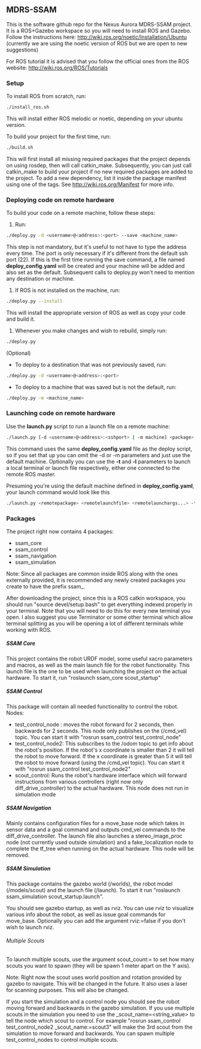 ## MDRS-SSAM

This is the software github repo for the Nexus Aurora MDRS-SSAM project.
It is a ROS+Gazebo workspace so you will need to install ROS and Gazebo.
Follow the instructions here:
http://wiki.ros.org/noetic/Installation/Ubuntu
(currently we are using the noetic version of ROS but we are open to new suggestions)

For ROS tutorial it is advised that you follow the official ones from the ROS website:
http://wiki.ros.org/ROS/Tutorials

### Setup
To install ROS from scratch, run:
```bash
./install_ros.sh
```
This will install either ROS melodic or noetic, depending on your ubuntu version.

To build your project for the first time, run:
```bash
./build.sh
```

This will first install all missing required packages that the project depends on using rosdep, then will call catkin_make.
Subsequently, you can just call catkin_make to build your project if no new required packages are added to the project.
To add a new dependency, list it inside the package manifest using one of the <depend> tags. See http://wiki.ros.org/Manifest for more info.

### Deploying code on remote hardware
To build your code on a remote machine, follow these steps:
1. Run:
```bash
./deploy.py -d <username>@<address>:<port> --save <machine_name>
```
This step is not mandatory, but it's useful to not have to type the address every time.
The port is only necessary if it's different from the default ssh port (22).
If this is the first time running the save command, a file named **deploy_config.yaml** will be created and your machine will be added and also set as the default.
Subsequent calls to deploy.py won't need to mention any destination or machine.
1. If ROS is not installed on the machine, run:
```bash
./deploy.py --install
```
This will install the appropriate version of ROS as well as copy your code and build it.
1. Whenever you make changes and wish to rebuild, simply run:
```bash
./deploy.py
```
(Optional)
* To deploy to a destination that was not previously saved, run:
```bash
./deploy.py -d <username>@<address>:<port>
```
* To deploy to a machine that was saved but is not the default, run:
```bash
./deploy.py -m <machine_name>
```

### Launching code on remote hardware
Use the **launch.py** script to run a launch file on a remote machine:
```bash
./launch.py [-d <username>@<address>:<sshport> | -m machine] <package> <launchfile> <launchargs...>
```

This command uses the same **deploy_config.yaml** file as the deploy script, so if you set that up you can omit the -d or -m parameters and just use the default machine.
Optionally you can use the **-t** and **-l** parameters to launch a local terminal or launch file respectively, either one connected to the remote ROS master.

Presuming you're using the default machine defined in **deploy_config.yaml**, your launch command would look like this
```bash
./launch.py <remotepackage> <remotelaunchfile> <remotelaunchargs...> -t -l <localpackage> <locallaunchfile> <locallaunchargs...>
```

### Packages
The project right now contains 4 packages:
* ssam_core
* ssam_control
* ssam_navigation
* ssam_simulation

Note: Since all packages are common inside ROS along with the ones externally provided, it is recommended any newly
created packages you create to have the prefix ssam_.

After downloading the project, since this is a ROS catkin workspace, you should run "source devel/setup.bash" to get 
everything indexed properly in your terminal. Note that you will need to do this for every new terminal you open.
I also suggest you use Terminator or some other terminal which allow terminal splitting as you will be opening a lot
of different terminals while working with ROS.

##### SSAM Core
This project contains the robot URDF model, some useful xacro parameters and macros, as well as the main launch file for the robot functionality.
This launch file is the one to be used when launching the project on the actual hardware.
To start it, run "roslaunch ssam_core scout_startup"

##### SSAM Control
This package will contain all needed functionality to control the robot.
Nodes:
* test_control_node : moves the robot forward for 2 seconds, then backwards for 2 seconds. This node only publishes on
the (/cmd_vel) topic. You can start it with "rosrun ssam_control test_control_node"
* test_control_node2: This subscribes to the /odom topic to get info about the robot's position. If the robot's x
coordinate is smaller than 2 it will tell the robot to move forward. If the x coordinate is greater than 5 it will tell
the robot to move forward (using the /cmd_vel topic). You can start it with "rosrun ssam_control test_control_node2"
* scout_control: Runs the robot's hardware interface which will forward instructions from various controllers (right now only diff_drive_controller) to the actual hardware.
This node does not run in simulation mode

##### SSAM Navigation
Mainly contains configuration files for a move_base node which takes in sensor data and a goal command and outputs cmd_vel commands to the diff_drive_controller.
The launch file also launches a stereo_image_proc node (not currently used outside simulation) and a fake_localization node to complete the tf_tree when running on the actual hardware. This node will be removed.

##### SSAM Simulation
This package contains the gazebo world (/worlds), the robot model (/models/scout) and the launch file (/launch).
To start it run "roslaunch ssam_simulation scout_startup.launch". 

You should see gazebo startup, as well as rviz. You can use rviz to visualize various info about the robot, as well as issue goal commands for move_base.
Optionally you can add the argument rviz:=false if you don't wish to launch rviz.

###### Multiple Scouts
To launch multiple scouts, use the argument scout_count:=<value> to set how many scouts you want to spawn (they will be spawn 1 meter apart on the Y axis).

Note: Right now the scout uses world position and rotation provided by gazebo to navigate. This will be changed in the future.
It also uses a laser for scanning purposes. This will also be changed.

If you start the simulation and a control node you should see the robot moving forward and backwards in the gazebo
simulation.
If you use multiple scouts in the simulation you need to use the _scout_name=<string_value> to tell the node which scout
to control. For example "rosrun ssam_control test_control_node2 _scout_name:=scout3" will make the 3rd scout from the
simulation to move forward and backwards. You can spawn multiple test_control_nodes to control multiple scouts.